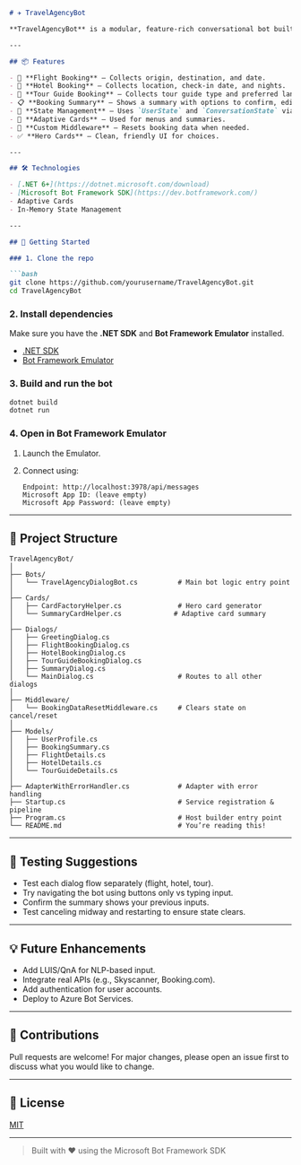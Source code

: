 ﻿````markdown
# ✈️ TravelAgencyBot

**TravelAgencyBot** is a modular, feature-rich conversational bot built with the Microsoft Bot Framework SDK in C#. It simulates a virtual assistant for a travel agency, helping users book flights, hotels, and tour guides while managing state and offering a dynamic UI with Adaptive Cards.

---

## 📦 Features

- 🛫 **Flight Booking** — Collects origin, destination, and date.
- 🏨 **Hotel Booking** — Collects location, check-in date, and nights.
- 🧭 **Tour Guide Booking** — Collects tour guide type and preferred language.
- 📋 **Booking Summary** — Shows a summary with options to confirm, edit, or cancel.
- 🔁 **State Management** — Uses `UserState` and `ConversationState` via in-memory storage.
- 💬 **Adaptive Cards** — Used for menus and summaries.
- 🔄 **Custom Middleware** — Resets booking data when needed.
- ✅ **Hero Cards** — Clean, friendly UI for choices.

---

## 🛠️ Technologies

- [.NET 6+](https://dotnet.microsoft.com/download)
- [Microsoft Bot Framework SDK](https://dev.botframework.com/)
- Adaptive Cards
- In-Memory State Management

---

## 🚀 Getting Started

### 1. Clone the repo

```bash
git clone https://github.com/yourusername/TravelAgencyBot.git
cd TravelAgencyBot
````

### 2. Install dependencies

Make sure you have the **.NET SDK** and **Bot Framework Emulator** installed.

* [.NET SDK](https://dotnet.microsoft.com/en-us/download)
* [Bot Framework Emulator](https://github.com/microsoft/BotFramework-Emulator)

### 3. Build and run the bot

```bash
dotnet build
dotnet run
```

### 4. Open in Bot Framework Emulator

1. Launch the Emulator.
2. Connect using:

   ```
   Endpoint: http://localhost:3978/api/messages
   Microsoft App ID: (leave empty)
   Microsoft App Password: (leave empty)
   ```

---

## 📁 Project Structure

```plaintext
TravelAgencyBot/
│
├── Bots/
│   └── TravelAgencyDialogBot.cs          # Main bot logic entry point
│
├── Cards/
│   ├── CardFactoryHelper.cs              # Hero card generator
│   └── SummaryCardHelper.cs             # Adaptive card summary
│
├── Dialogs/
│   ├── GreetingDialog.cs
│   ├── FlightBookingDialog.cs
│   ├── HotelBookingDialog.cs
│   ├── TourGuideBookingDialog.cs
│   ├── SummaryDialog.cs
│   └── MainDialog.cs                     # Routes to all other dialogs
│
├── Middleware/
│   └── BookingDataResetMiddleware.cs     # Clears state on cancel/reset
│
├── Models/
│   ├── UserProfile.cs
│   ├── BookingSummary.cs
│   ├── FlightDetails.cs
│   ├── HotelDetails.cs
│   └── TourGuideDetails.cs
│
├── AdapterWithErrorHandler.cs            # Adapter with error handling
├── Startup.cs                            # Service registration & pipeline
├── Program.cs                            # Host builder entry point
└── README.md                             # You’re reading this!
```

---

## 🧪 Testing Suggestions

* Test each dialog flow separately (flight, hotel, tour).
* Try navigating the bot using buttons only vs typing input.
* Confirm the summary shows your previous inputs.
* Test canceling midway and restarting to ensure state clears.

---

## 💡 Future Enhancements

* Add LUIS/QnA for NLP-based input.
* Integrate real APIs (e.g., Skyscanner, Booking.com).
* Add authentication for user accounts.
* Deploy to Azure Bot Services.

---

## 🤝 Contributions

Pull requests are welcome! For major changes, please open an issue first to discuss what you would like to change.

---

## 📄 License

[MIT](LICENSE)

---

> Built with ❤️ using the Microsoft Bot Framework SDK

```

